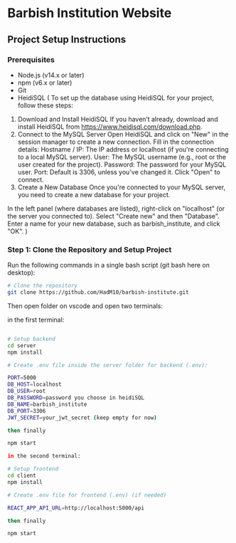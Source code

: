 # Barbish Institution Website

## Project Setup Instructions

### Prerequisites

- Node.js (v14.x or later)
- npm (v6.x or later)
- Git
- HeidiSQL (
  To set up the database using HeidiSQL for your project, follow these steps:

1. Download and Install HeidiSQL
   If you haven’t already, download and install HeidiSQL from https://www.heidisql.com/download.php.
2. Connect to the MySQL Server
   Open HeidiSQL and click on "New" in the session manager to create a new connection.
   Fill in the connection details:
   Hostname / IP: The IP address or localhost (if you're connecting to a local MySQL server).
   User: The MySQL username (e.g., root or the user created for the project).
   Password: The password for your MySQL user.
   Port: Default is 3306, unless you've changed it.
   Click "Open" to connect.
3. Create a New Database
   Once you're connected to your MySQL server, you need to create a new database for your project.

In the left panel (where databases are listed), right-click on "localhost" (or the server you connected to).
Select "Create new" and then "Database".
Enter a name for your new database, such as barbish_institute, and click "OK".
)

### Step 1: Clone the Repository and Setup Project

Run the following commands in a single bash script (git bash here on desktop):

```bash
# Clone the repository
git clone https://github.com/HadM10/barbish-institute.git

```

Then open folder on vscode and open two terminals:

in the first terminal:

```bash

# Setup backend
cd server
npm install

# Create .env file inside the server folder for backend (.env):

PORT=5000
DB_HOST=localhost
DB_USER=root
DB_PASSWORD=password you choose in heidiSQL
DB_NAME=barbish_institute
DB_PORT=3306
JWT_SECRET=your_jwt_secret (keep empty for now)

then finally

npm start

in the second terminal:

# Setup frontend
cd client
npm install

# Create .env file for frontend (.env) (if needed)

REACT_APP_API_URL=http://localhost:5000/api

then finally

npm start

```
